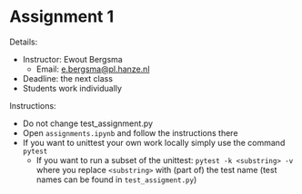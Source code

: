 # Assignment 1
Details:
- Instructor: Ewout Bergsma
    - Email: e.bergsma@pl.hanze.nl
- Deadline: the next class
- Students work individually

Instructions:
- Do not change test_assignment.py
- Open `assignments.ipynb` and follow the instructions there
- If you want to unittest your own work locally simply use the command `pytest`
    - If you want to run a subset of the unittest: `pytest -k <substring> -v` where you replace `<substring>` with (part of) the test name (test names can be found in `test_assigment.py`)